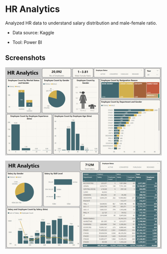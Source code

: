 
# HR Analytics
Analyzed HR data to understand salary distribution and male-female ratio.

- Data source: Kaggle

- Tool: Power BI





    



## Screenshots

![Numeric KPIt](https://github.com/tanayraj2603/DataAnalysisPortFolioProjects/blob/master/PowerBI_Reports/HR%20Analtytics/HR_Analytics_NumericKPI.png)

![Salary KPI](https://github.com/tanayraj2603/DataAnalysisPortFolioProjects/blob/master/PowerBI_Reports/HR%20Analtytics/HR_Analytics_SalaryKPI.png)
